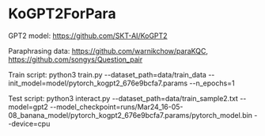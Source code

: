 # KoGPT2ForPara

GPT2 model: https://github.com/SKT-AI/KoGPT2

Paraphrasing data: https://github.com/warnikchow/paraKQC, https://github.com/songys/Question_pair

Train script:
python3 train.py --dataset_path=data/train_data --init_model=model/pytorch_kogpt2_676e9bcfa7.params --n_epochs=1


Test script:
python3 interact.py --dataset_path=data/train_sample2.txt --model=gpt2 --model_checkpoint=runs/Mar24_16-05-08_banana_model/pytorch_kogpt2_676e9bcfa7.params/pytorch_model.bin --device=cpu


